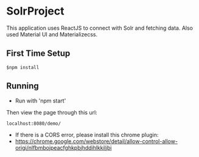 # SolrProject

This application uses ReactJS to connect with Solr and fetching data. Also used Material UI and Materializecss.

## First Time Setup
```
$npm install
```

## Running

- Run with 'npm start'

Then view the page through this url:
```
localhost:8080/demo/
```

* If there is a CORS error, please install this chrome plugin:
* https://chrome.google.com/webstore/detail/allow-control-allow-origi/nlfbmbojpeacfghkpbjhddihlkkiljbi
